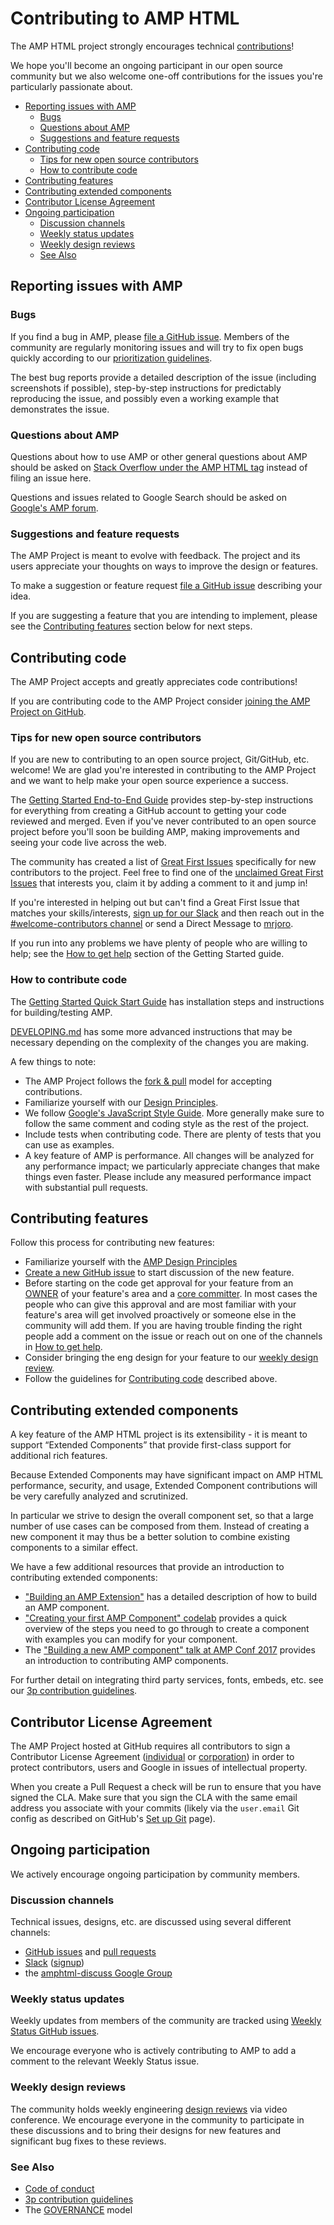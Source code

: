 # Contributing to AMP HTML

The AMP HTML project strongly encourages technical [contributions](https://www.ampproject.org/contribute/)!

We hope you'll become an ongoing participant in our open source community but we also welcome one-off contributions for the issues you're particularly passionate about.

- [Reporting issues with AMP](#reporting-issues-with-amp)
  * [Bugs](#bugs)
  * [Questions about AMP](#questions-about-amp)
  * [Suggestions and feature requests](#suggestions-and-feature-requests)
- [Contributing code](#contributing-code)
  * [Tips for new open source contributors](#tips-for-new-open-source-contributors)
  * [How to contribute code](#how-to-contribute-code)
- [Contributing features](#contributing-features)
- [Contributing extended components](#contributing-extended-components)
- [Contributor License Agreement](#contributor-license-agreement)
- [Ongoing participation](#ongoing-participation)
  * [Discussion channels](#discussion-channels)
  * [Weekly status updates](#weekly-status-updates)
  * [Weekly design reviews](#weekly-design-reviews)
  * [See Also](#see-also)

## Reporting issues with AMP

### Bugs

If you find a bug in AMP, please [file a GitHub issue](https://github.com/ampproject/amphtml/issues/new).  Members of the community are regularly monitoring issues and will try to fix open bugs quickly according to our [prioritization guidelines](https://github.com/ampproject/amphtml/blob/master/contributing/issue-priorities.md).

The best bug reports provide a detailed description of the issue (including screenshots if possible), step-by-step instructions for predictably reproducing the issue, and possibly even a working example that demonstrates the issue.

### Questions about AMP

Questions about how to use AMP or other general questions about AMP should be asked on [Stack Overflow under the AMP HTML tag](http://stackoverflow.com/questions/tagged/amp-html) instead of filing an issue here.

Questions and issues related to Google Search should be asked on [Google's AMP forum](https://goo.gl/utQ1KZ).

### Suggestions and feature requests

The AMP Project is meant to evolve with feedback.  The project and its users appreciate your thoughts on ways to improve the design or features.

To make a suggestion or feature request [file a GitHub issue](https://github.com/ampproject/amphtml/issues/new) describing your idea.

If you are suggesting a feature that you are intending to implement, please see the [Contributing features](#contributing-features) section below for next steps.

## Contributing code

The AMP Project accepts and greatly appreciates code contributions!

If you are contributing code to the AMP Project consider [joining the AMP Project on GitHub](https://goo.gl/forms/T65peVtfQfEoDWeD3).

### Tips for new open source contributors

If you are new to contributing to an open source project, Git/GitHub, etc. welcome!  We are glad you're interested in contributing to the AMP Project and we want to help make your open source experience a success.

The [Getting Started End-to-End Guide](contributing/getting-started-e2e.md) provides step-by-step instructions for everything from creating a GitHub account to getting your code reviewed and merged.  Even if you've never contributed to an open source project before you'll soon be building AMP, making improvements and seeing your code live across the web.

The community has created a list of [Great First Issues](https://github.com/ampproject/amphtml/labels/Great%20First%20Issue) specifically for new contributors to the project.  Feel free to find one of the [unclaimed Great First Issues](https://github.com/ampproject/amphtml/issues?utf8=%E2%9C%93&q=is%3Aopen%20label%3A%22Great%20First%20Issue%22%20-label%3A%22GFI%20Claimed!%22) that interests you, claim it by adding a comment to it and jump in!

If you're interested in helping out but can't find a Great First Issue that matches your skills/interests, [sign up for our Slack](https://docs.google.com/forms/d/e/1FAIpQLSd83J2IZA6cdR6jPwABGsJE8YL4pkypAbKMGgUZZriU7Qu6Tg/viewform?fbzx=4406980310789882877) and then reach out in the [#welcome-contributors channel](https://amphtml.slack.com/messages/welcome-contributors/) or send a Direct Message to [mrjoro](https://amphtml.slack.com/team/mrjoro/).

If you run into any problems we have plenty of people who are willing to help; see the [How to get help](contributing/getting-started-e2e.md#how-to-get-help) section of the Getting Started guide.

### How to contribute code

The [Getting Started Quick Start Guide](contributing/getting-started-quick.md) has installation steps and instructions for building/testing AMP.

[DEVELOPING.md](contributing/DEVELOPING.md) has some more advanced instructions that may be necessary depending on the complexity of the changes you are making.

A few things to note:

* The AMP Project follows the [fork & pull](https://help.github.com/articles/using-pull-requests/#fork--pull) model for accepting contributions.
* Familiarize yourself with our [Design Principles](contributing/DESIGN_PRINCIPLES.md).
* We follow [Google's JavaScript Style Guide](https://google.github.io/styleguide/jsguide.html).  More generally make sure to follow the same comment and coding style as the rest of the project.
* Include tests when contributing code.  There are plenty of tests that you can use as examples.
* A key feature of AMP is performance.  All changes will be analyzed for any performance impact; we particularly appreciate changes that make things even faster.  Please include any measured performance impact with substantial pull requests.

## Contributing features

Follow this process for contributing new features:
* Familiarize yourself with the [AMP Design Principles](contributing/DESIGN_PRINCIPLES.md)
* [Create a new GitHub issue](https://github.com/ampproject/amphtml/issues/new) to start discussion of the new feature.
* Before starting on the code get approval for your feature from an [OWNER](https://github.com/ampproject/amphtml/search?utf8=%E2%9C%93&q=filename%3AOWNERS.yaml&type=Code) of your feature's area and a [core committer](https://github.com/ampproject/amphtml/blob/master/GOVERNANCE.md#core-committers).  In most cases the people who can give this approval and are most familiar with your feature's area will get involved proactively or someone else in the community will add them.  If you are having trouble finding the right people add a comment on the issue or reach out on one of the channels in [How to get help](contributing/getting-started-e2e.md#how-to-get-help).
* Consider bringing the eng design for your feature to our [weekly design review](#weekly-design-review).
* Follow the guidelines for [Contributing code](#contributing-code) described above.

## Contributing extended components

A key feature of the AMP HTML project is its extensibility - it is meant to support “Extended Components” that provide first-class support for additional rich features.

Because Extended Components may have significant impact on AMP HTML performance, security, and usage, Extended Component contributions will be very carefully analyzed and scrutinized.

In particular we strive to design the overall component set, so that a large number of use cases can be composed from them. Instead of creating a new component it may thus be a better solution to combine existing components to a similar effect.

We have a few additional resources that provide an introduction to contributing extended components:
* ["Building an AMP Extension"](https://docs.google.com/document/d/19o7eDta6oqPGF4RQ17LvZ9CHVQN53whN-mCIeIMM8Qk/edit) has a detailed description of how to build an AMP component.
* ["Creating your first AMP Component" codelab](https://codelabs.developers.google.com/codelabs/creating-your-first-amp-component/#0) provides a quick overview of the steps you need to go through to create a component with examples you can modify for your component.
* The ["Building a new AMP component" talk at AMP Conf 2017](https://youtu.be/FJEhQFNKeaQ?list=PLXTOW_XMsIDTDXYO-NAi2OpEH0zyguvqX) provides an introduction to contributing AMP components.

For further detail on integrating third party services, fonts, embeds, etc. see our [3p contribution guidelines](https://github.com/ampproject/amphtml/tree/master/3p).

## Contributor License Agreement

The AMP Project hosted at GitHub requires all contributors to sign a Contributor License Agreement ([individual](https://developers.google.com/open-source/cla/individual) or [corporation](https://developers.google.com/open-source/cla/corporate)) in order to protect contributors, users and Google in issues of intellectual property.

When you create a Pull Request a check will be run to ensure that you have signed the CLA.  Make sure that you sign the CLA with the same email address you associate with your commits (likely via the `user.email` Git config as described on GitHub's [Set up Git](https://help.github.com/articles/set-up-git/) page).

## Ongoing participation

We actively encourage ongoing participation by community members.

### Discussion channels

Technical issues, designs, etc. are discussed using several different channels:

- [GitHub issues](https://github.com/ampproject/amphtml/issues) and [pull requests](https://github.com/ampproject/amphtml/pulls)
- [Slack](https://amphtml.slack.com) ([signup](https://docs.google.com/forms/d/1wAE8w3K5preZnBkRk-MD1QkX8FmlRDxd_vs4bFSeJlQ/viewform?fbzx=4406980310789882877))
- the [amphtml-discuss Google Group](https://groups.google.com/forum/#!forum/amphtml-discuss)

### Weekly status updates

Weekly updates from members of the community are tracked using [Weekly Status GitHub issues](https://github.com/ampproject/amphtml/issues?q=label%3A%22Type%3A+Weekly+Status%22).

We encourage everyone who is actively contributing to AMP to add a comment to the relevant Weekly Status issue.

### Weekly design reviews

The community holds weekly engineering [design reviews](./contributing/design-reviews.md) via video conference.  We encourage everyone in the community to participate in these discussions and to bring their designs for new features and significant bug fixes to these reviews.

### See Also

* [Code of conduct](CODE_OF_CONDUCT.md)
* [3p contribution guidelines](https://github.com/ampproject/amphtml/tree/master/3p)
* The [GOVERNANCE](GOVERNANCE.md) model
